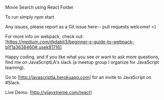 Movie Search using React Folder

To run simply npm start

Any issues, please report as a Git issue here-- pull requests welcome! =)

For more info on webpack, check out: [https://medium.com/@dabit3/beginner-s-guide-to-webpack-b1f1a3638460#.usek81716]

Happy coding, and if you like what you see or want to ask more questions, find me on JavaScriptLA's slack (a meetup group I organize for JavaScript learning).

Go to [http://javascriptla.herokuapp.com] for an invite to JavaScript on #Slack.

Live Demo: [http://vijayxtreme.com/react]